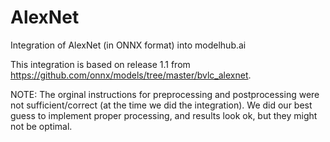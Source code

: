 # AlexNet
Integration of AlexNet (in ONNX format) into modelhub.ai

This integration is based on release 1.1 from https://github.com/onnx/models/tree/master/bvlc_alexnet. 

NOTE: The orginal instructions for preprocessing and postprocessing were not sufficient/correct (at the time we did the integration). We did our best guess to implement proper processing, and results look ok, but they might not be optimal.
